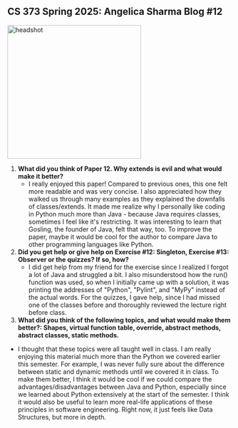 ## CS 373 Spring 2025: Angelica Sharma Blog #12
<img src="https://github.com/user-attachments/assets/5d65aa82-2f4e-458a-bd41-789a3e50e85c" alt="headshot" width="300" height="300">


1. **What did you think of Paper 12. Why extends is evil and what would make it better?**
   - I really enjoyed this paper! Compared to previous ones, this one felt more readable and was very concise. I also
     appreciated how they walked us through many examples as they explained the downfalls of classes/extends.
     It made me realize why I personally like coding in Python much more than Java - because Java requires classes,
     sometimes I feel like it's restricting. It was interesting to learn that Gosling, the founder of Java, felt that way, too.
     To improve the paper, maybe it would be cool for the author to compare Java to other
     programming languages like Python. 
2. **Did you get help or give help on Exercise #12: Singleton, Exercise #13: Observer or the quizzes? If so, how?**
   - I did get help from my friend for the exercise since I realized I forgot a lot of Java and struggled a bit. I also
     misunderstood how the run() function was used, so when I initially came up with a solution, it was printing the addresses
     of "Python", "Pylint", and "MyPy" instead of the actual words. For the quizzes, I gave help,
     since I had missed one of the classes before and thoroughly reviewed the lecture right before class. 
3. **What did you think of the following topics, and what would make them better?: Shapes, virtual function table, override, abstract methods, abstract classes, static methods.**
  - I thought that these topics were all taught well in class. I am really enjoying this material much more than the Python we
    covered earlier this semester. For example, I was never fully sure about the difference between static and dynamic methods
    until we covered it in class. To make them better, I think it would be cool if we could compare the advantages/disadvantages between
    Java and Python, especially since we learned about Python extensively at the start of the semester. I think it would also
    be useful to learn more real-life applications of these principles in software engineering. Right now, it just feels like
    Data Structures, but more in depth.
